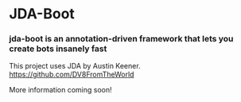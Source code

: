 # JDA-Boot
### jda-boot is an annotation-driven framework that lets you create bots insanely fast 

This project uses JDA by Austin Keener. https://github.com/DV8FromTheWorld


More information coming soon!
